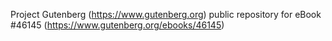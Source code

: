 Project Gutenberg (https://www.gutenberg.org) public repository for eBook #46145 (https://www.gutenberg.org/ebooks/46145)

